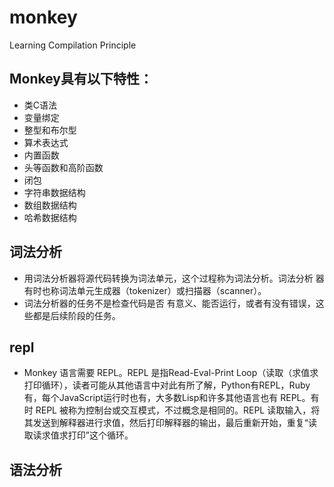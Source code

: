 # monkey
Learning Compilation Principle
## Monkey具有以下特性：
- 类C语法
- 变量绑定
- 整型和布尔型
- 算术表达式
- 内置函数
- 头等函数和高阶函数
- 闭包
- 字符串数据结构
- 数组数据结构
- 哈希数据结构

## 词法分析
- 用词法分析器将源代码转换为词法单元，这个过程称为词法分析。词法分析 器有时也称词法单元生成器（tokenizer）或扫描器（scanner）。
- 词法分析器的任务不是检查代码是否 有意义、能否运行，或者有没有错误，这些都是后续阶段的任务。

## repl
- Monkey 语言需要 REPL。REPL 是指Read-Eval-Print Loop（读取（求值求打印循环），读者可能从其他语言中对此有所了解，Python有REPL，Ruby有，每个JavaScript运行时也有，大多数Lisp和许多其他语言也有 REPL。有时 REPL 被称为控制台或交互模式，不过概念是相同的。REPL 读取输入，将其发送到解释器进行求值，然后打印解释器的输出，最后重新开始，重复“读取读求值求打印”这个循环。

## 语法分析


































